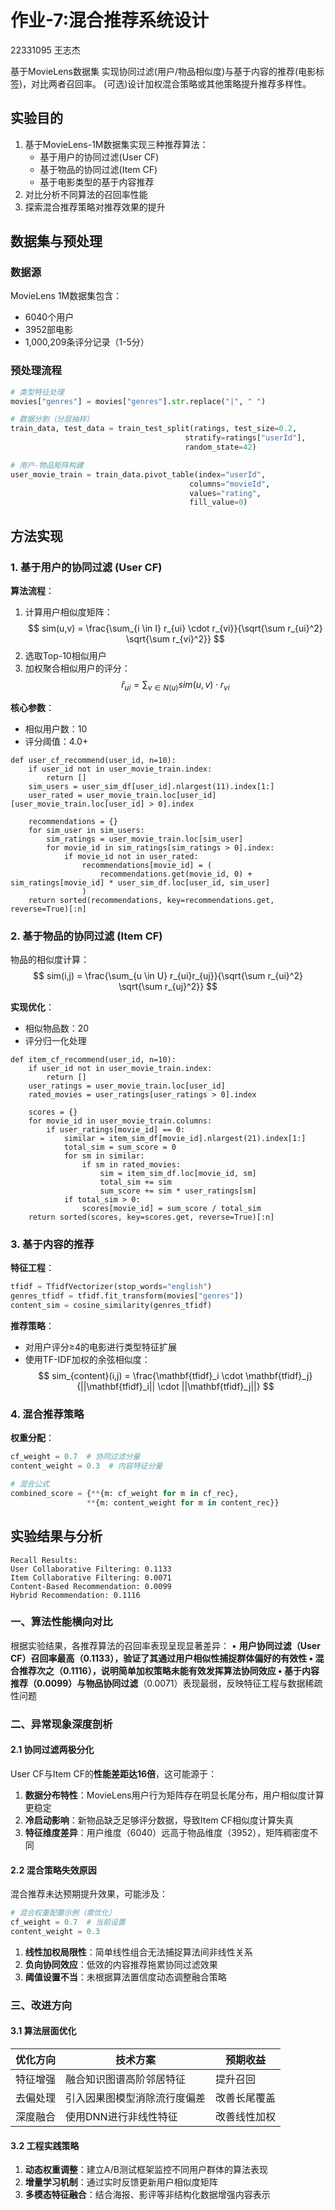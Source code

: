 # 作业-7:混合推荐系统设计

22331095 王志杰

基于MovieLens数据集
实现协同过滤(用户/物品相似度)与基于内容的推荐(电影标签)，对比两者召回率。
(可选)设计加权混合策略或其他策略提升推荐多样性。

## 实验目的
1. 基于MovieLens-1M数据集实现三种推荐算法：
   - 基于用户的协同过滤(User CF)
   - 基于物品的协同过滤(Item CF)
   - 基于电影类型的基于内容推荐
2. 对比分析不同算法的召回率性能
3. 探索混合推荐策略对推荐效果的提升

## 数据集与预处理
### 数据源
MovieLens 1M数据集包含：
- 6040个用户
- 3952部电影
- 1,000,209条评分记录（1-5分）

### 预处理流程
```python
# 类型特征处理
movies["genres"] = movies["genres"].str.replace("|", " ")

# 数据分割（分层抽样）
train_data, test_data = train_test_split(ratings, test_size=0.2, 
                                       stratify=ratings["userId"], 
                                       random_state=42)

# 用户-物品矩阵构建
user_movie_train = train_data.pivot_table(index="userId", 
                                        columns="movieId",
                                        values="rating", 
                                        fill_value=0)
```

## 方法实现
### 1. 基于用户的协同过滤 (User CF)
**算法流程**：
1. 计算用户相似度矩阵：
   $$ sim(u,v) = \frac{\sum_{i \in I} r_{ui} \cdot r_{vi}}{\sqrt{\sum r_{ui}^2} \sqrt{\sum r_{vi}^2}} $$
2. 选取Top-10相似用户
3. 加权聚合相似用户的评分：
   $$ \hat{r}_{ui} = \sum_{v \in N(u)} sim(u,v) \cdot r_{vi} $$

**核心参数**：
- 相似用户数：10
- 评分阈值：4.0+

```
def user_cf_recommend(user_id, n=10):
    if user_id not in user_movie_train.index:
        return []
    sim_users = user_sim_df[user_id].nlargest(11).index[1:]
    user_rated = user_movie_train.loc[user_id][user_movie_train.loc[user_id] > 0].index

    recommendations = {}
    for sim_user in sim_users:
        sim_ratings = user_movie_train.loc[sim_user]
        for movie_id in sim_ratings[sim_ratings > 0].index:
            if movie_id not in user_rated:
                recommendations[movie_id] = (
                    recommendations.get(movie_id, 0) + sim_ratings[movie_id] * user_sim_df.loc[user_id, sim_user]
                )
    return sorted(recommendations, key=recommendations.get, reverse=True)[:n]
```

### 2. 基于物品的协同过滤 (Item CF)
物品的相似度计算：
$$ sim(i,j) = \frac{\sum_{u \in U} r_{ui}r_{uj}}{\sqrt{\sum r_{ui}^2} \sqrt{\sum r_{uj}^2}} $$

**实现优化**：
- 相似物品数：20
- 评分归一化处理

```
def item_cf_recommend(user_id, n=10):
    if user_id not in user_movie_train.index:
        return []
    user_ratings = user_movie_train.loc[user_id]
    rated_movies = user_ratings[user_ratings > 0].index

    scores = {}
    for movie_id in user_movie_train.columns:
        if user_ratings[movie_id] == 0:
            similar = item_sim_df[movie_id].nlargest(21).index[1:]
            total_sim = sum_score = 0
            for sm in similar:
                if sm in rated_movies:
                    sim = item_sim_df.loc[movie_id, sm]
                    total_sim += sim
                    sum_score += sim * user_ratings[sm]
            if total_sim > 0:
                scores[movie_id] = sum_score / total_sim
    return sorted(scores, key=scores.get, reverse=True)[:n]
```

### 3. 基于内容的推荐
**特征工程**：
```python
tfidf = TfidfVectorizer(stop_words="english")
genres_tfidf = tfidf.fit_transform(movies["genres"])
content_sim = cosine_similarity(genres_tfidf)
```

**推荐策略**：
- 对用户评分≥4的电影进行类型特征扩展
- 使用TF-IDF加权的余弦相似度：
  $$ sim_{content}(i,j) = \frac{\mathbf{tfidf}_i \cdot \mathbf{tfidf}_j}{||\mathbf{tfidf}_i|| \cdot ||\mathbf{tfidf}_j||} $$

### 4. 混合推荐策略
**权重分配**：
```python
cf_weight = 0.7  # 协同过滤分量
content_weight = 0.3  # 内容特征分量

# 混合公式
combined_score = {**{m: cf_weight for m in cf_rec}, 
                 **{m: content_weight for m in content_rec}}
```

## 实验结果与分析
```
Recall Results:
User Collaborative Filtering: 0.1133
Item Collaborative Filtering: 0.0071
Content-Based Recommendation: 0.0099
Hybrid Recommendation: 0.1116
```

### 一、算法性能横向对比
根据实验结果，各推荐算法的召回率表现呈现显著差异：
• **用户协同过滤（User CF）**召回率最高（0.1133），验证了其通过用户相似性捕捉群体偏好的有效性
• **混合推荐**次之（0.1116），说明简单加权策略未能有效发挥算法协同效应
• **基于内容推荐**（0.0099）与**物品协同过滤**（0.0071）表现最弱，反映特征工程与数据稀疏性问题

### 二、异常现象深度剖析
#### 2.1 协同过滤两极分化
User CF与Item CF的**性能差距达16倍**，这可能源于：
1. **数据分布特性**：MovieLens用户行为矩阵存在明显长尾分布，用户相似度计算更稳定
2. **冷启动影响**：新物品缺乏足够评分数据，导致Item CF相似度计算失真
3. **特征维度差异**：用户维度（6040）远高于物品维度（3952），矩阵稠密度不同

#### 2.2 混合策略失效原因
混合推荐未达预期提升效果，可能涉及：
```python
# 混合权重配置示例（需优化）
cf_weight = 0.7  # 当前设置
content_weight = 0.3
```
1. **线性加权局限性**：简单线性组合无法捕捉算法间非线性关系
2. **负向协同效应**：低效的内容推荐拖累协同过滤效果
3. **阈值设置不当**：未根据算法置信度动态调整融合策略

### 三、改进方向
#### 3.1 算法层面优化
| 优化方向 | 技术方案                     | 预期收益     |
| -------- | ---------------------------- | ------------ |
| 特征增强 | 融合知识图谱高阶邻居特征     | 提升召回     |
| 去偏处理 | 引入因果图模型消除流行度偏差 | 改善长尾覆盖 |
| 深度融合 | 使用DNN进行非线性特征        | 改善线性加权 |

#### 3.2 工程实践策略
1. **动态权重调整**：建立A/B测试框架监控不同用户群体的算法表现
2. **增量学习机制**：通过实时反馈更新用户相似度矩阵
3. **多模态特征融合**：结合海报、影评等非结构化数据增强内容表示
